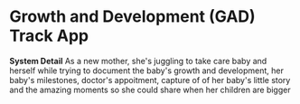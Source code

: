 # Growth and Development (GAD) Track App

**System Detail**
As a new mother, she's juggling to take care baby and herself while trying to document the baby's growth and development, her baby's milestones, doctor's appoitment, capture of of her baby's little story and the amazing moments so she could share when her children are bigger
